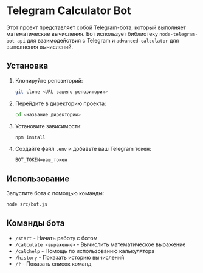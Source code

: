 # Telegram Calculator Bot

Этот проект представляет собой Telegram-бота, который выполняет математические вычисления. Бот использует библиотеку `node-telegram-bot-api` для взаимодействия с Telegram и `advanced-calculator` для выполнения вычислений.

## Установка

1. Клонируйте репозиторий:
   ```bash
   git clone <URL вашего репозитория>
   ```

2. Перейдите в директорию проекта:
   ```bash
   cd <название директории>
   ```

3. Установите зависимости:
   ```bash
   npm install
   ```

4. Создайте файл `.env` и добавьте ваш Telegram токен:
   ```
   BOT_TOKEN=ваш_токен
   ```

## Использование

Запустите бота с помощью команды:
```bash
node src/bot.js
```

## Команды бота
- `/start` - Начать работу с ботом
- `/calculate <выражение>` - Вычислить математическое выражение
- `/calchеlp` - Помощь по использованию калькулятора
- `/history` - Показать историю вычислений
- `/?` - Показать список команд

